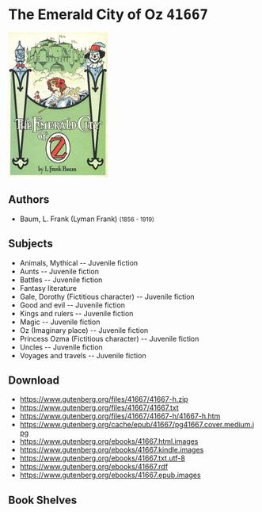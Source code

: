 # The Emerald City of Oz <kbd>41667</kbd>

![](./cover.medium.jpg "")

## Authors


 - Baum, L. Frank (Lyman Frank) <small>(1856 - 1919)</small>

## Subjects


 - Animals, Mythical -- Juvenile fiction
 - Aunts -- Juvenile fiction
 - Battles -- Juvenile fiction
 - Fantasy literature
 - Gale, Dorothy (Fictitious character) -- Juvenile fiction
 - Good and evil -- Juvenile fiction
 - Kings and rulers -- Juvenile fiction
 - Magic -- Juvenile fiction
 - Oz (Imaginary place) -- Juvenile fiction
 - Princess Ozma (Fictitious character) -- Juvenile fiction
 - Uncles -- Juvenile fiction
 - Voyages and travels -- Juvenile fiction

## Download


 - https://www.gutenberg.org/files/41667/41667-h.zip
 - https://www.gutenberg.org/files/41667/41667.txt
 - https://www.gutenberg.org/files/41667/41667-h/41667-h.htm
 - https://www.gutenberg.org/cache/epub/41667/pg41667.cover.medium.jpg
 - https://www.gutenberg.org/ebooks/41667.html.images
 - https://www.gutenberg.org/ebooks/41667.kindle.images
 - https://www.gutenberg.org/ebooks/41667.txt.utf-8
 - https://www.gutenberg.org/ebooks/41667.rdf
 - https://www.gutenberg.org/ebooks/41667.epub.images

## Book Shelves


